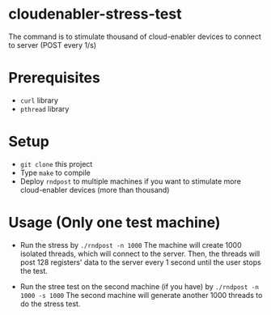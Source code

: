 # cloudenabler-stress-test
The command is to stimulate thousand of cloud-enabler devices to connect to server (POST every 1/s)

# Prerequisites
 - `curl` library 
 - `pthread` library

# Setup
 - `git clone` this project
 - Type `make` to compile 
 - Deploy `rndpost` to multiple machines if you want to stimulate more cloud-enabler devices (more than thousand)

# Usage (Only one test machine) 
 - Run the stress by `./rndpost -n 1000` 
   The machine will create 1000 isolated threads, which will connect to the server. 
   Then, the threads will post 128 registers' data to the server every 1 second until 
   the user stops the test.

 - Run the stree test on the second machine (if you have) by `./rndpost -n 1000 -s 1000` 
   The second machine will generate another 1000 threads to do the stress test. 